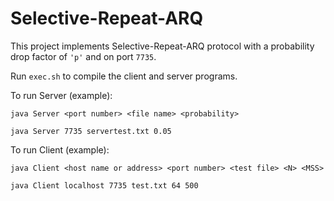 # Selective-Repeat-ARQ

This project implements Selective-Repeat-ARQ protocol with a probability drop factor of `'p'` and on port `7735`. 

Run `exec.sh` to compile the client and server programs. 

To run Server (example): 
    
    java Server <port number> <file name> <probability>
    
    java Server 7735 servertest.txt 0.05

To run Client (example):

    java Client <host name or address> <port number> <test file> <N> <MSS>
    
    java Client localhost 7735 test.txt 64 500
